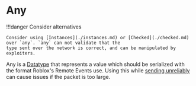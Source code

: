 # Any

!!!danger Consider alternatives

    Consider using [Instances](./instances.md) or [Checked](./checked.md) over `any`. `any` can not validate that the
    type sent over the network is correct, and can be manipulated by exploiters.

Any is a [Datatype](./index.md) that represents a value which should be serialized with the format Roblox's Remote
Events use. Using this while [sending unreliably](../network/messages/sending/send_unreliably.md) can cause issues
if the packet is too large.
